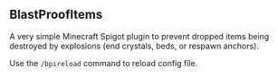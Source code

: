 ## BlastProofItems
A very simple Minecraft Spigot plugin to prevent dropped items being destroyed by explosions (end crystals, beds, or respawn anchors).

Use the `/bpireload` command to reload config file.